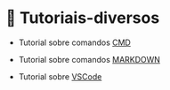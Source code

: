 # 🔗 Tutoriais-diversos

* Tutorial sobre comandos [CMD](https://github.com/rafaellaabreu/Tutoriais-diversos/blob/main/tut_comandos_cmd.md)

* Tutorial sobre comandos [MARKDOWN](https://github.com/rafaellaabreu/Tutoriais-diversos/blob/main/tut_markdown.md)

* Tutorial sobre [VSCode](https://github.com/rafaellaabreu/Tutoriais-diversos/blob/main/tut_vscode.md)
